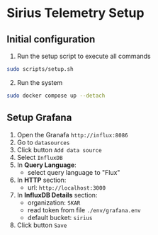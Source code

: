 # Sirius Telemetry Setup

## Initial configuration
1. Run the setup script to execute all commands
```sh
sudo scripts/setup.sh
```
2. Run the system
```sh
sudo docker compose up --detach
```

## Setup Grafana
1. Open the Granafa `http://influx:8086`
2. Go to `datasources`
3. Click button `Add data source`
4. Select `InfluxDB`
5. In **Query Language**:
   - select query language to "Flux"
6. In **HTTP** section:
   - url: `http://localhost:3000`
7. In **InfluxDB Details** section:
   - organization: `SKAR`
   - read token from file `./env/grafana.env`
   - default bucket: `sirius`
8. Click button `Save`